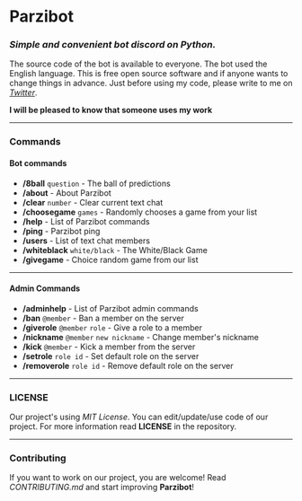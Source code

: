 # Parzibot

### _Simple and convenient bot discord on Python._

The source code of the bot is available to everyone. The bot used the English language. This is free open source
software and if anyone wants to change things in advance. Just before using my code, please write to me
on _[Twitter](https://twitter.com/merive_)_.

**I will be pleased to know that someone uses my work**

___

### Commands

#### **Bot commands**

- **/8ball** `question` - The ball of predictions
- **/about** - About Parzibot
- **/clear** `number` - Clear current text chat
- **/choosegame** `games` - Randomly chooses a game from your list
- **/help** - List of Parzibot commands
- **/ping** - Parzibot ping
- **/users** - List of text chat members
- **/whiteblack** `white/black` - The White/Black Game
- **/givegame** - Choice random game from our list

 ___

#### **Admin Commands**

- **/adminhelp** - List of Parzibot admin commands
- **/ban** `@member` - Ban a member on the server
- **/giverole** `@member` `role` - Give a role to a member
- **/nickname** `@member` `new nickname` - Change member\'s nickname
- **/kick** `@member` - Kick a member from the server
- **/setrole** `role id` - Set default role on the server
- **/removerole** `role id` - Remove default role on the server

___

### LICENSE

Our project's using _MIT License_. You can edit/update/use code of our project. For more information read
**LICENSE** in the repository.

___

### Contributing

If you want to work on our project, you are welcome! Read _CONTRIBUTING.md_ and start improving **Parzibot**!
